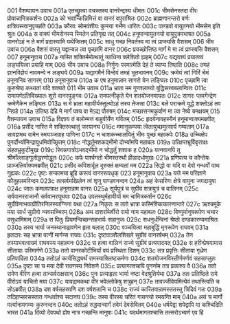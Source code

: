 001	वैशम्पायन उवाच
001a	एतच्छ्रुत्वा वचस्तस्य वानरेन्द्रस्य धीमतः
001c	भीमसेनस्तदा वीरः प्रोवाचामित्रकर्शनः
002a	को भवान्किन्निमित्तं वा वानरं वपुराश्रितः
002c	ब्राह्मणानन्तरो वर्णः क्षत्रियस्त्वानुपृच्छति
003a	कौरवः सोमवंशीयः कुन्त्या गर्भेण धारितः
003c	पाण्डवो वायुतनयो भीमसेन इति श्रुतः
004a	स वाक्यं भीमसेनस्य स्मितेन प्रतिगृह्य तत्
004c	हनूमान्वायुतनयो वायुपुत्रमभाषत
005a	वानरोऽहं न ते मार्गं प्रदास्यामि यथेप्सितम्
005c	साधु गच्छ निवर्तस्व मा त्वं प्राप्स्यसि वैशसम्
006	भीम उवाच
006a	वैशसं वास्तु यद्वान्यन्न त्वा पृच्छामि वानर
006c	प्रयच्छोत्तिष्ठ मार्गं मे मा त्वं प्राप्स्यसि वैशसम्
007	हनूमानुवाच
007a	नास्ति शक्तिर्ममोत्थातुं व्याधिना क्लेशितो ह्यहम्
007c	यद्यवश्यं प्रयातव्यं लङ्घयित्वा प्रयाहि माम्
008	भीम उवाच
008a	निर्गुणः परमात्मेति देहं ते व्याप्य तिष्ठति
008c	तमहं ज्ञानविज्ञेयं नावमन्ये न लङ्घये
009a	यद्यागमैर्न विन्देयं तमहं भूतभावनम्
009c	क्रमेयं त्वां गिरिं चेमं हनूमानिव सागरम्
010	हनूमानुवाच
010a	क एष हनुमान्नाम सागरो येन लङ्घितः
010c	पृच्छामि त्वा कुरुश्रेष्ठ कथ्यतां यदि शक्यते
011	भीम उवाच
011a	भ्राता मम गुणश्लाघ्यो बुद्धिसत्त्वबलान्वितः
011c	रामायणेऽतिविख्यातः शूरो वानरपुङ्गवः
012a	रामपत्नीकृते येन शतयोजनमायतः
012c	सागरः प्लवगेन्द्रेण क्रमेणैकेन लङ्घितः
013a	स मे भ्राता महावीर्यस्तुल्योऽहं तस्य तेजसा
013c	बले पराक्रमे युद्धे शक्तोऽहं तव निग्रहे
014a	उत्तिष्ठ देहि मे मार्गं पश्य वा मेऽद्य पौरुषम्
014c	मच्छासनमकुर्वाणं मा त्वा नेष्ये यमक्षयम्
015	वैशम्पायन उवाच
015a	विज्ञाय तं बलोन्मत्तं बाहुवीर्येण गर्वितम्
015c	हृदयेनावहस्यैनं हनूमान्वाक्यमब्रवीत्
016a	प्रसीद नास्ति मे शक्तिरुत्थातुं जरयानघ
016c	ममानुकम्पया त्वेतत्पुच्छमुत्सार्य गम्यताम्
017a	सावज्ञमथ वामेन स्मयञ्जग्राह पाणिना
017c	न चाशकच्चालयितुं भीमः पुच्छं महाकपेः
018a	उच्चिक्षेप पुनर्दोर्भ्यामिन्द्रायुधमिवोच्छ्रितम्
018c	नोद्धर्तुमशकद्भीमो दोर्भ्यामपि महाबलः
019a	उत्क्षिप्तभ्रूर्विवृत्ताक्षः संहतभ्रुकुटीमुखः
019c	स्विन्नगात्रोऽभवद्भीमो न चोद्धर्तुं शशाक ह
020a	यत्नवानपि तु श्रीमाँल्लाङ्गूलोद्धरणोद्धुतः
020c	कपेः पार्श्वगतो भीमस्तस्थौ व्रीडादधोमुखः
021a	प्रणिपत्य च कौन्तेयः प्राञ्जलिर्वाक्यमब्रवीत्
021c	प्रसीद कपिशार्दूल दुरुक्तं क्षम्यतां मम
022a	सिद्धो वा यदि वा देवो गन्धर्वो वाथ गुह्यकः
022c	पृष्टः सन्कामया ब्रूहि कस्त्वं वानररूपधृक्
023	हनूमानुवाच
023a	यत्ते मम परिज्ञाने कौतूहलमरिन्दम
023c	तत्सर्वमखिलेन त्वं शृणु पाण्डवनन्दन
024a	अहं केसरिणः क्षेत्रे वायुना जगदायुषा
024c	जातः कमलपत्राक्ष हनूमान्नाम वानरः
025a	सूर्यपुत्रं च सुग्रीवं शक्रपुत्रं च वालिनम्
025c	सर्ववानरराजानौ सर्ववानरयूथपाः
026a	उपतस्थुर्महावीर्या मम चामित्रकर्शन
026c	सुग्रीवेणाभवत्प्रीतिरनिलस्याग्निना यथा
027a	निकृतः स ततो भ्रात्रा कस्मिंश्चित्कारणान्तरे
027c	ऋश्यमूके मया सार्धं सुग्रीवो न्यवसच्चिरम्
028a	अथ दाशरथिर्वीरो रामो नाम महाबलः
028c	विष्णुर्मानुषरूपेण चचार वसुधामिमाम्
029a	स पितुः प्रियमन्विच्छन्सहभार्यः सहानुजः
029c	सधनुर्धन्विनां श्रेष्ठो दण्डकारण्यमाश्रितः
030a	तस्य भार्या जनस्थानाद्रावणेन हृता बलात्
030c	वञ्चयित्वा महाबुद्धिं मृगरूपेण राघवम्
031a	हृतदारः सह भ्रात्रा पत्नीं मार्गन्स राघवः
031c	दृष्टवाञ्शैलशिखरे सुग्रीवं वानरर्षभम्
032a	तेन तस्याभवत्सख्यं राघवस्य महात्मनः
032c	स हत्वा वालिनं राज्ये सुग्रीवं प्रत्यपादयत्
032e	स हरीन्प्रेषयामास सीतायाः परिमार्गणे
033a	ततो वानरकोटीभिर्यां वयं प्रस्थिता दिशम्
033c	तत्र प्रवृत्तिः सीताया गृध्रेण प्रतिपादिता
034a	ततोऽहं कार्यसिद्ध्यर्थं रामस्याक्लिष्टकर्मणः
034c	शतयोजनविस्तीर्णमर्णवं सहसाप्लुतः
035a	दृष्टा सा च मया देवी रावणस्य निवेशने
035c	प्रत्यागतश्चापि पुनर्नाम तत्र प्रकाश्य वै
036a	ततो रामेण वीरेण हत्वा तान्सर्वराक्षसान्
036c	पुनः प्रत्याहृता भार्या नष्टा वेदश्रुतिर्यथा
037a	ततः प्रतिष्ठिते रामे वीरोऽयं याचितो मया
037c	यावद्रामकथा वीर भवेल्लोकेषु शत्रुहन्
037e	तावज्जीवेयमित्येवं तथास्त्विति च सोऽब्रवीत्
038a	दश वर्षसहस्राणि दश वर्षशतानि च
038c	राज्यं कारितवान्रामस्ततस्तु त्रिदिवं गतः
039a	तदिहाप्सरसस्तात गन्धर्वाश्च सदानघ
039c	तस्य वीरस्य चरितं गायन्त्यो रमयन्ति माम्
040a	अयं च मार्गो मर्त्यानामगम्यः कुरुनन्दन
040c	ततोऽहं रुद्धवान्मार्गं तवेमं देवसेवितम्
040e	धर्षयेद्वा शपेद्वापि मा कश्चिदिति भारत
041a	दिव्यो देवपथो ह्येष नात्र गच्छन्ति मानुषाः
041c	यदर्थमागतश्चासि तत्सरोऽभ्यर्ण एव हि

